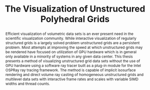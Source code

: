 ---
title: "The Visualization of Unstructured Polyhedral Grids"
link: "/public/papers/msthesis.pdf"
img: "/public/images/msthesis.png"
bibtex: |
  @mastersthesis{rathke2015visualization,
      title={The visualization of unstructured polyhedral grids},
      author={Rathke, Brad},
      year={2015},
      publisher={STATE UNIVERSITY OF NEW YORK AT BINGHAMTON}
  }
abstract: |
  Efficient visualization of volumetric data sets is an ever present need in the scientific visualization community. While interactive visualization of regularly structured grids is a largely solved problem unstructured grids are a persistent problem. Most attempts at improving the speed at which unstructured grids may be rendered have focused on utilization of GPU hardware which is in general only available in a minority of systems in any given data center. This thesis presents a method of visualizing unstructured grid data sets without the use of GPU hardware using a software ray tracer built as a plug-in module for the Intel OSPRay ray tracing framework. The method is capable of implicit isosurface rendering and direct volume ray casting of homogeneous unstructured grids and multilevel data sets with interactive frame rates and scales with variable SIMD widths and thread counts.
---